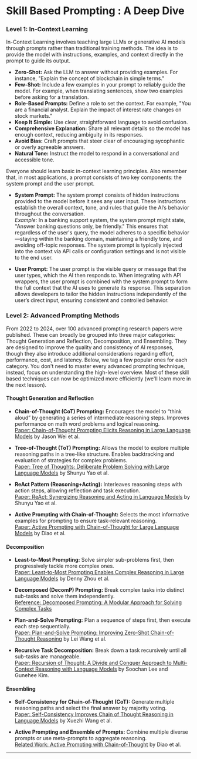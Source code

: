# Skill Based Prompting : A Deep Dive

### Level 1: In-Context Learning

In-Context Learning involves teaching large LLMs or generative AI models through prompts rather than traditional training methods. The idea is to provide the model with instructions, examples, and context directly in the prompt to guide its output.

- **Zero-Shot:** Ask the LLM to answer without providing examples. For instance, "Explain the concept of blockchain in simple terms."
- **Few-Shot:** Include a few examples in your prompt to reliably guide the model. For example, when translating sentences, show two examples before asking for a translation.
- **Role-Based Prompts:** Define a role to set the context. For example, "You are a financial analyst. Explain the impact of interest rate changes on stock markets."
- **Keep It Simple:** Use clear, straightforward language to avoid confusion.
- **Comprehensive Explanation:** Share all relevant details so the model has enough context, reducing ambiguity in its responses.
- **Avoid Bias:** Craft prompts that steer clear of encouraging sycophantic or overly agreeable answers.
- **Natural Tone:** Instruct the model to respond in a conversational and accessible tone.

Everyone should learn basic in-context learning principles. Also remember that, in most applications, a prompt consists of two key components: the system prompt and the user prompt.

- **System Prompt:** The system prompt consists of hidden instructions provided to the model before it sees any user input. These instructions establish the overall context, tone, and rules that guide the AI’s behavior throughout the conversation.  
  *Example:* In a banking support system, the system prompt might state, "Answer banking questions only, be friendly." This ensures that regardless of the user's query, the model adheres to a specific behavior—staying within the banking domain, maintaining a friendly tone, and avoiding off-topic responses. The system prompt is typically injected into the context via API calls or configuration settings and is not visible to the end user.

- **User Prompt:** The user prompt is the visible query or message that the user types, which the AI then responds to. When integrating with API wrappers, the user prompt is combined with the system prompt to form the full context that the AI uses to generate its response. This separation allows developers to tailor the hidden instructions independently of the user’s direct input, ensuring consistent and controlled behavior.

### Level 2: Advanced Prompting Methods

From 2022 to 2024, over 100 advanced prompting research papers were published. These can broadly be grouped into three major categories: Thought Generation and Reflection, Decomposition, and Ensembling. They are designed to improve the quality and consistency of AI responses, though they also introduce additional considerations regarding effort, performance, cost, and latency. Below, we tag a few popular ones for each category. You don't need to master every advanced prompting technique, instead, focus on understanding the high-level overview. Most of these skill based techniques can now be optimized more efficiently (we'll learn more in the next lesson).

#### Thought Generation and Reflection

- **Chain-of-Thought (CoT) Prompting:** Encourages the model to “think aloud” by generating a series of intermediate reasoning steps. Improves performance on math word problems and logical reasoning.  
  [Paper: Chain-of-Thought Prompting Elicits Reasoning in Large Language Models](https://arxiv.org/abs/2201.11903) by Jason Wei et al.

- **Tree-of-Thought (ToT) Prompting:** Allows the model to explore multiple reasoning paths in a tree-like structure. Enables backtracking and evaluation of strategies for complex problems.  
  [Paper: Tree of Thoughts: Deliberate Problem Solving with Large Language Models](https://arxiv.org/abs/2305.10601) by Shunyu Yao et al.

- **ReAct Pattern (Reasoning+Acting):** Interleaves reasoning steps with action steps, allowing reflection and task execution.  
  [Paper: ReAct: Synergizing Reasoning and Acting in Language Models](https://arxiv.org/abs/2210.03629) by Shunyu Yao et al.

- **Active Prompting with Chain-of-Thought:** Selects the most informative examples for prompting to ensure task-relevant reasoning.  
  [Paper: Active Prompting with Chain-of-Thought for Large Language Models](https://arxiv.org/abs/2302.11382) by Diao et al.

#### Decomposition

- **Least-to-Most Prompting:** Solve simpler sub-problems first, then progressively tackle more complex ones.  
  [Paper: Least-to-Most Prompting Enables Complex Reasoning in Large Language Models](https://arxiv.org/abs/2205.10625) by Denny Zhou et al.

- **Decomposed (DecomP) Prompting:** Break complex tasks into distinct sub-tasks and solve them independently.  
  [Reference: Decomposed Prompting: A Modular Approach for Solving Complex Tasks](https://arxiv.org/abs/2301.10342)

- **Plan-and-Solve Prompting:** Plan a sequence of steps first, then execute each step sequentially.  
  [Paper: Plan-and-Solve Prompting: Improving Zero-Shot Chain-of-Thought Reasoning](https://arxiv.org/abs/2305.15346) by Lei Wang et al.

- **Recursive Task Decomposition:** Break down a task recursively until all sub-tasks are manageable.  
  [Paper: Recursion of Thought: A Divide and Conquer Approach to Multi-Context Reasoning with Language Models](https://arxiv.org/abs/2302.03620) by Soochan Lee and Gunehee Kim.

#### Ensembling

- **Self-Consistency for Chain-of-Thought (CoT):** Generate multiple reasoning paths and select the final answer by majority voting.  
  [Paper: Self-Consistency Improves Chain of Thought Reasoning in Language Models](https://arxiv.org/abs/2203.11171) by Xuezhi Wang et al.

- **Active Prompting and Ensemble of Prompts:** Combine multiple diverse prompts or use meta-prompts to aggregate reasoning.  
  [Related Work: Active Prompting with Chain-of-Thought](https://arxiv.org/abs/2302.11382) by Diao et al.

---

